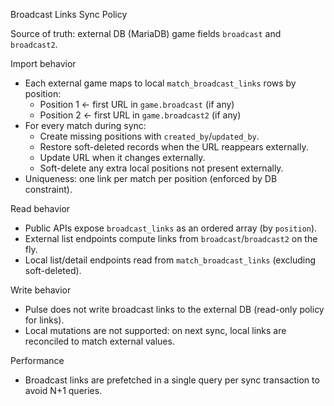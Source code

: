 Broadcast Links Sync Policy

Source of truth: external DB (MariaDB) game fields `broadcast` and `broadcast2`.

Import behavior

- Each external game maps to local `match_broadcast_links` rows by position:
  - Position 1 ← first URL in `game.broadcast` (if any)
  - Position 2 ← first URL in `game.broadcast2` (if any)
- For every match during sync:
  - Create missing positions with `created_by`/`updated_by`.
  - Restore soft-deleted records when the URL reappears externally.
  - Update URL when it changes externally.
  - Soft-delete any extra local positions not present externally.
- Uniqueness: one link per match per position (enforced by DB constraint).

Read behavior

- Public APIs expose `broadcast_links` as an ordered array (by `position`).
- External list endpoints compute links from `broadcast`/`broadcast2` on the fly.
- Local list/detail endpoints read from `match_broadcast_links` (excluding soft-deleted).

Write behavior

- Pulse does not write broadcast links to the external DB (read-only policy for links).
- Local mutations are not supported: on next sync, local links are reconciled to match external values.

Performance

- Broadcast links are prefetched in a single query per sync transaction to avoid N+1 queries.
